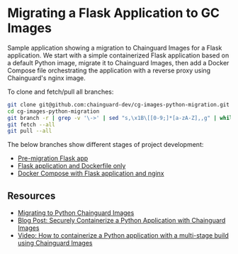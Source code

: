 # Migrating a Flask Application to GC Images

Sample application showing a migration to Chainguard Images for a Flask application. We start with a simple containerized Flask application based on a default Python image, migrate it to Chainguard Images, then add a Docker Compose file orchestrating the application with a reverse proxy using Chainguard's nginx image.

To clone and fetch/pull all branches:

```bash
git clone git@github.com:chainguard-dev/cg-images-python-migration.git
cd cg-images-python-migration
git branch -r | grep -v '\->' | sed "s,\x1B\[[0-9;]*[a-zA-Z],,g" | while read remote; do git branch --track "${remote#origin/}" "$remote"; done
git fetch --all
git pull --all
```

The below branches show different stages of project development:

- [Pre-migration Flask app](https://github.com/chainguard-dev/cg-images-python-migration/tree/v0)
- [Flask application and Dockerfile only](https://github.com/chainguard-dev/cg-images-python-migration/tree/python-only)
- [Docker Compose with Flask application and nginx](https://github.com/chainguard-dev/cg-images-python-migration/tree/compose-flask-nginx)

## Resources

- [Migrating to Python Chainguard Images](https://edu.chainguard.dev/chainguard/migration/migrating-python/)
- [Blog Post: Securely Containerize a Python Application with Chainguard Images](https://dev.to/chainguard/securely-containerize-a-python-application-with-chainguard-images-bn8)
- [Video: How to containerize a Python application with a multi-stage build using Chainguard Images](https://www.youtube.com/watch?v=2D0JULd4E5A)
